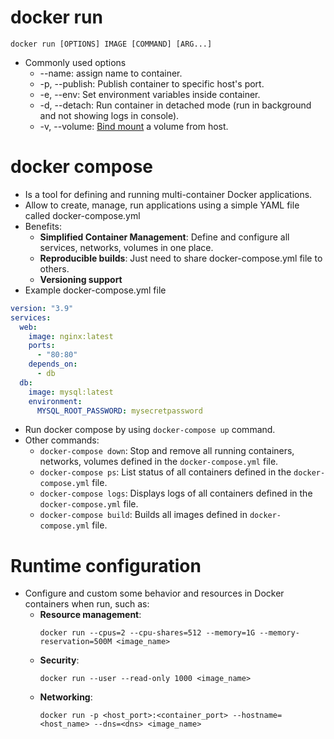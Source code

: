 # docker run
```shell
docker run [OPTIONS] IMAGE [COMMAND] [ARG...]
```
- Commonly used options
	- --name: assign name to container.
	- -p, --publish: Publish container to specific host's port.
	- -e, --env: Set environment variables inside container.
	- -d, --detach: Run container in detached mode (run in background and not showing logs in console).
	- -v, --volume: [Bind mount](../Data%20Persistence/Bind%20Mount.md) a volume from host.
# docker compose
- Is a tool for defining and running multi-container Docker applications.
- Allow to create, manage, run applications using a simple YAML file called docker-compose.yml
- Benefits:
	- **Simplified Container Management**: Define and configure all services, networks, volumes in one place.
	- **Reproducible builds**: Just need to share docker-compose.yml file to others.
	- **Versioning support**
- Example docker-compose.yml file
```yaml
version: "3.9"
services:
  web:
    image: nginx:latest
    ports:
      - "80:80"
    depends_on:
      - db
  db:
    image: mysql:latest
    environment:
      MYSQL_ROOT_PASSWORD: mysecretpassword
```
- Run docker compose by using `docker-compose up` command.
- Other commands:
	- `docker-compose down`: Stop and remove all running containers, networks, volumes defined in the `docker-compose.yml` file.
	- `docker-compose ps`: List status of all containers defined in the `docker-compose.yml` file.
	- `docker-compose logs`: Displays logs of all containers defined in the `docker-compose.yml` file.
	- `docker-compose build`: Builds all images defined in `docker-compose.yml` file.
# Runtime configuration
- Configure and custom some behavior and resources in Docker containers when run, such as:
	- **Resource management**:
		```shell
		docker run --cpus=2 --cpu-shares=512 --memory=1G --memory-reservation=500M <image_name>
		```
	- **Security**:
		```shell
		docker run --user --read-only 1000 <image_name>
		```
	- **Networking**:
		```shell
		docker run -p <host_port>:<container_port> --hostname=<host_name> --dns=<dns> <image_name>
		```
		